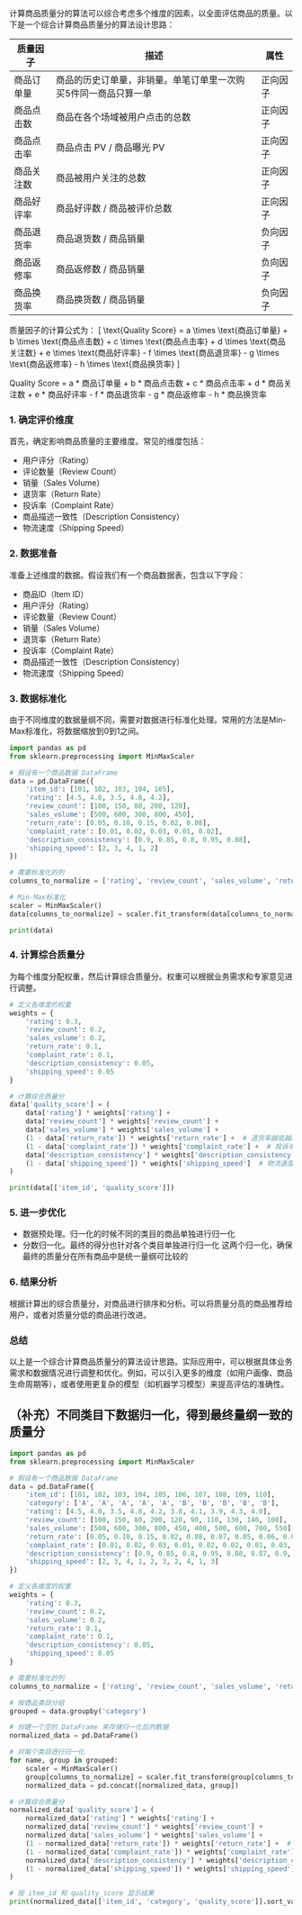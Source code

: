 计算商品质量分的算法可以综合考虑多个维度的因素，以全面评估商品的质量。以下是一个综合计算商品质量分的算法设计思路：

| 质量因子   | 描述                                                         | 属性     |
|------------|--------------------------------------------------------------|----------|
| 商品订单量 | 商品的历史订单量，非销量。单笔订单里一次购买5件同一商品只算一单 | 正向因子 |
| 商品点击数 | 商品在各个场域被用户点击的总数                               | 正向因子 |
| 商品点击率 | 商品点击 PV / 商品曝光 PV                                    | 正向因子 |
| 商品关注数 | 商品被用户关注的总数                                         | 正向因子 |
| 商品好评率 | 商品好评数 / 商品被评价总数                                  | 正向因子 |
| 商品退货率 | 商品退货数 / 商品销量                                         | 负向因子 |
| 商品返修率 | 商品返修数 / 商品销量                                         | 负向因子 |
| 商品换货率 | 商品换货数 / 商品销量                                         | 负向因子 |

质量因子的计算公式为：
\[ \text{Quality Score} = a \times \text{商品订单量} + b \times \text{商品点击数} + c \times \text{商品点击率} + d \times \text{商品关注数} + e \times \text{商品好评率} - f \times \text{商品退货率} - g \times \text{商品返修率} - h \times \text{商品换货率} \]

Quality Score = a * 商品订单量 + b * 商品点击数 + c * 商品点击率 + d * 商品关注数 + e * 商品好评率 - f * 商品退货率 - g * 商品返修率 - h * 商品换货率


### 1. 确定评价维度

首先，确定影响商品质量的主要维度。常见的维度包括：
- 用户评分（Rating）
- 评论数量（Review Count）
- 销量（Sales Volume）
- 退货率（Return Rate）
- 投诉率（Complaint Rate）
- 商品描述一致性（Description Consistency）
- 物流速度（Shipping Speed）

### 2. 数据准备

准备上述维度的数据。假设我们有一个商品数据表，包含以下字段：
- 商品ID（Item ID）
- 用户评分（Rating）
- 评论数量（Review Count）
- 销量（Sales Volume）
- 退货率（Return Rate）
- 投诉率（Complaint Rate）
- 商品描述一致性（Description Consistency）
- 物流速度（Shipping Speed）

### 3. 数据标准化

由于不同维度的数据量纲不同，需要对数据进行标准化处理。常用的方法是Min-Max标准化，将数据缩放到0到1之间。

```python
import pandas as pd
from sklearn.preprocessing import MinMaxScaler

# 假设有一个商品数据 DataFrame
data = pd.DataFrame({
    'item_id': [101, 102, 103, 104, 105],
    'rating': [4.5, 4.0, 3.5, 4.8, 4.2],
    'review_count': [100, 150, 80, 200, 120],
    'sales_volume': [500, 600, 300, 800, 450],
    'return_rate': [0.05, 0.10, 0.15, 0.02, 0.08],
    'complaint_rate': [0.01, 0.02, 0.03, 0.01, 0.02],
    'description_consistency': [0.9, 0.85, 0.8, 0.95, 0.88],
    'shipping_speed': [2, 3, 4, 1, 2]
})

# 需要标准化的列
columns_to_normalize = ['rating', 'review_count', 'sales_volume', 'return_rate', 'complaint_rate', 'description_consistency', 'shipping_speed']

# Min-Max标准化
scaler = MinMaxScaler()
data[columns_to_normalize] = scaler.fit_transform(data[columns_to_normalize])

print(data)
```

### 4. 计算综合质量分

为每个维度分配权重，然后计算综合质量分。权重可以根据业务需求和专家意见进行调整。

```python
# 定义各维度的权重
weights = {
    'rating': 0.3,
    'review_count': 0.2,
    'sales_volume': 0.2,
    'return_rate': 0.1,
    'complaint_rate': 0.1,
    'description_consistency': 0.05,
    'shipping_speed': 0.05
}

# 计算综合质量分
data['quality_score'] = (
    data['rating'] * weights['rating'] +
    data['review_count'] * weights['review_count'] +
    data['sales_volume'] * weights['sales_volume'] +
    (1 - data['return_rate']) * weights['return_rate'] +  # 退货率越低越好
    (1 - data['complaint_rate']) * weights['complaint_rate'] +  # 投诉率越低越好
    data['description_consistency'] * weights['description_consistency'] +
    (1 - data['shipping_speed']) * weights['shipping_speed']  # 物流速度越快越好
)

print(data[['item_id', 'quality_score']])
```

### 5. 进一步优化
- 数据预处理。归一化的时候不同的类目的商品单独进行归一化
- 分数归一化。最终的得分也针对各个类目单独进行归一化
这两个归一化，确保最终的质量分在所有商品中是统一量纲可比较的

### 6. 结果分析

根据计算出的综合质量分，对商品进行排序和分析。可以将质量分高的商品推荐给用户，或者对质量分低的商品进行改进。

### 总结

以上是一个综合计算商品质量分的算法设计思路。实际应用中，可以根据具体业务需求和数据情况进行调整和优化。例如，可以引入更多的维度（如用户画像、商品生命周期等），或者使用更复杂的模型（如机器学习模型）来提高评估的准确性。


## （补充）不同类目下数据归一化，得到最终量纲一致的质量分
```python
import pandas as pd
from sklearn.preprocessing import MinMaxScaler

# 假设有一个商品数据 DataFrame
data = pd.DataFrame({
    'item_id': [101, 102, 103, 104, 105, 106, 107, 108, 109, 110],
    'category': ['A', 'A', 'A', 'A', 'A', 'B', 'B', 'B', 'B', 'B'],
    'rating': [4.5, 4.0, 3.5, 4.8, 4.2, 3.8, 4.1, 3.9, 4.3, 4.0],
    'review_count': [100, 150, 80, 200, 120, 90, 110, 130, 140, 100],
    'sales_volume': [500, 600, 300, 800, 450, 400, 500, 600, 700, 550],
    'return_rate': [0.05, 0.10, 0.15, 0.02, 0.08, 0.07, 0.05, 0.06, 0.04, 0.03],
    'complaint_rate': [0.01, 0.02, 0.03, 0.01, 0.02, 0.02, 0.01, 0.03, 0.01, 0.02],
    'description_consistency': [0.9, 0.85, 0.8, 0.95, 0.88, 0.87, 0.9, 0.85, 0.88, 0.86],
    'shipping_speed': [2, 3, 4, 1, 2, 3, 2, 4, 1, 3]
})

# 定义各维度的权重
weights = {
    'rating': 0.3,
    'review_count': 0.2,
    'sales_volume': 0.2,
    'return_rate': 0.1,
    'complaint_rate': 0.1,
    'description_consistency': 0.05,
    'shipping_speed': 0.05
}

# 需要标准化的列
columns_to_normalize = ['rating', 'review_count', 'sales_volume', 'return_rate', 'complaint_rate', 'description_consistency', 'shipping_speed']

# 按商品类目分组
grouped = data.groupby('category')

# 创建一个空的 DataFrame 来存储归一化后的数据
normalized_data = pd.DataFrame()

# 对每个类目进行归一化
for name, group in grouped:
    scaler = MinMaxScaler()
    group[columns_to_normalize] = scaler.fit_transform(group[columns_to_normalize])
    normalized_data = pd.concat([normalized_data, group])

# 计算综合质量分
normalized_data['quality_score'] = (
    normalized_data['rating'] * weights['rating'] +
    normalized_data['review_count'] * weights['review_count'] +
    normalized_data['sales_volume'] * weights['sales_volume'] +
    (1 - normalized_data['return_rate']) * weights['return_rate'] +  # 退货率越低越好
    (1 - normalized_data['complaint_rate']) * weights['complaint_rate'] +  # 投诉率越低越好
    normalized_data['description_consistency'] * weights['description_consistency'] +
    (1 - normalized_data['shipping_speed']) * weights['shipping_speed']  # 物流速度越快越好
)

# 按 item_id 和 quality_score 显示结果
print(normalized_data[['item_id', 'category', 'quality_score']].sort_values(by='quality_score', ascending=False))
```
